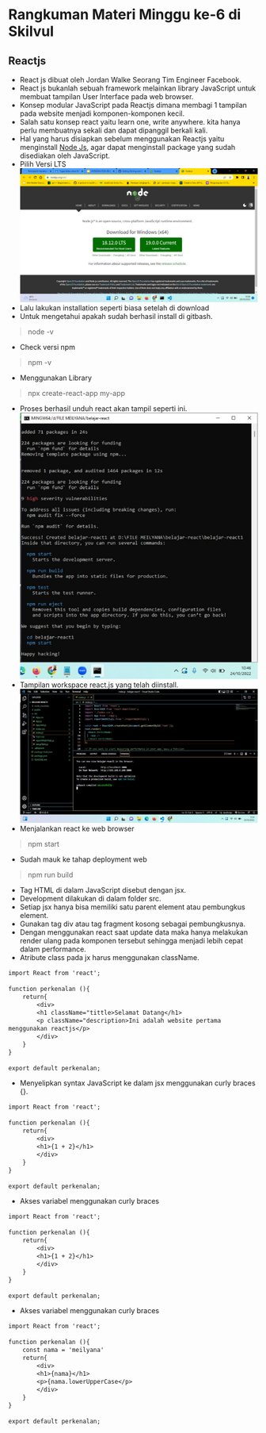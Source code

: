 # Rangkuman Materi Minggu ke-6 di Skilvul

## Reactjs

- React js dibuat oleh Jordan Walke Seorang Tim Engineer Facebook.
- React js bukanlah sebuah framework melainkan library JavaScript untuk membuat tampilan User Interface pada web browser.
- Konsep modular JavaScript pada Reactjs dimana membagi 1 tampilan pada website menjadi komponen-komponen kecil.
- Salah satu konsep react yaitu learn one, write anywhere. kita hanya perlu membuatnya sekali dan dapat dipanggil berkali kali.
- Hal yang harus disiapkan sebelum menggunakan Reactjs yaitu menginstall [Node Js](https://nodejs.org "Link Nodejs"), agar dapat menginstall package yang sudah disediakan oleh JavaScript.
- Pilih Versi LTS
![NodeJs!](lts.png "download versi lts")
- Lalu lakukan installation seperti biasa setelah di download
- Untuk mengetahui apakah sudah berhasil install di gitbash.
> node -v
- Check versi npm
> npm -v
- Menggunakan Library 
> npx create-react-app my-app
- Proses berhasil unduh react akan tampil seperti ini.
![React!](react-berhasil.jpeg "install react berhasil")
- Tampilan workspace react.js yang telah diinstall.
![Record!](workspace.jpeg "workspace react")
- Menjalankan react ke web browser
> npm start
- Sudah mauk ke tahap deployment web
> npm run build
- Tag HTML di dalam JavaScript disebut dengan jsx.
- Development dilakukan di dalam folder src.
- Setiap jsx hanya bisa memiliki satu parent element atau pembungkus element. 
- Gunakan tag div atau tag fragment kosong sebagai pembungkusnya.
- Dengan menggunakan react saat update data maka hanya melakukan render ulang pada komponen tersebut sehingga menjadi lebih cepat dalam performance.
- Atribute class pada jx harus menggunakan className.

```
import React from 'react';

function perkenalan (){
    return{
        <div>
        <h1 className="tittle>Selamat Datang</h1>
        <p className="description>Ini adalah website pertama menggunakan reactjs</p>
        </div>
    }
}

export default perkenalan;
```

- Menyelipkan syntax JavaScript ke dalam jsx menggunakan curly braces {}.

```
import React from 'react';

function perkenalan (){
    return{
        <div>
        <h1>{1 + 2}</h1>
        </div>
    }
}

export default perkenalan;
```
- Akses variabel menggunakan curly braces
```
import React from 'react';

function perkenalan (){
    return{
        <div>
        <h1>{1 + 2}</h1>
        </div>
    }
}

export default perkenalan;
```
- Akses variabel menggunakan curly braces
```
import React from 'react';

function perkenalan (){
    const nama = 'meilyana'
    return{
        <div>
        <h1>{nama}</h1>
        <p>{nama.lowerUpperCase</p>
        </div>
    }
}

export default perkenalan;
```